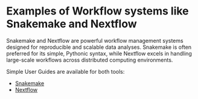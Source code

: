 # Examples of Workflow systems like Snakemake and Nextflow

Snakemake and Nextflow are powerful workflow management systems designed for reproducible and scalable data analyses.
Snakemake is often preferred for its simple, Pythonic syntax, while Nextflow excels in handling large-scale workflows across distributed computing environments.

Simple User Guides are available for both tools:
- [Snakemake](Snakemake.md)
- [Nextflow](Nextflow.md)
